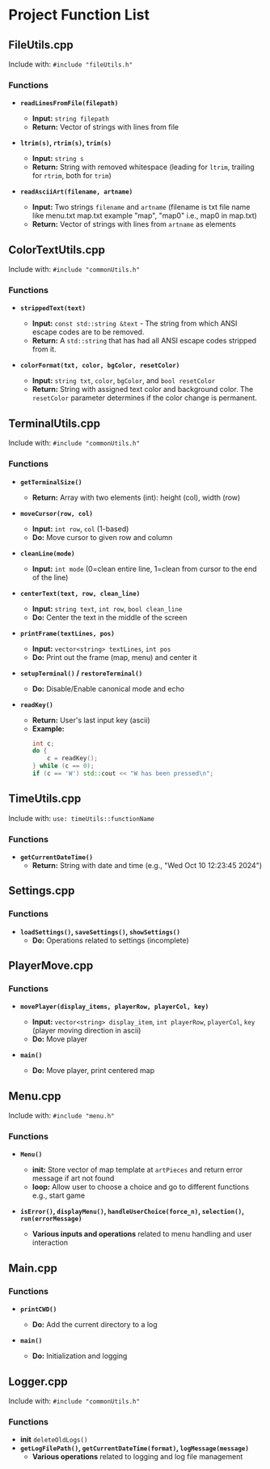 # Project Function List

## FileUtils.cpp

Include with: `#include "fileUtils.h"`

### Functions

- **`readLinesFromFile(filepath)`**
  - **Input:** `string filepath`
  - **Return:** Vector of strings with lines from file

- **`ltrim(s)`, `rtrim(s)`, `trim(s)`**
  - **Input:** `string s`
  - **Return:** String with removed whitespace (leading for `ltrim`, trailing for `rtrim`, both for `trim`)

- **`readAsciiArt(filename, artname)`**
  - **Input:** Two strings `filename` and `artname` (filename is txt file name like menu.txt map.txt example "map", "map0" i.e., map0 in map.txt)
  - **Return:** Vector of strings with lines from `artname` as elements

## ColorTextUtils.cpp

Include with: `#include "commonUtils.h"`

### Functions

- **`strippedText(text)`**

  - **Input:** `const std::string &text` - The string from which ANSI escape codes are to be removed.
  - **Return:** A `std::string` that has had all ANSI escape codes stripped from it.

- **`colorFormat(txt, color, bgColor, resetColor)`**
  - **Input:** `string txt`, `color`, `bgColor`, and `bool resetColor`
  - **Return:** String with assigned text color and background color. The `resetColor` parameter determines if the color change is permanent.

## TerminalUtils.cpp

Include with: `#include "commonUtils.h"`

### Functions

- **`getTerminalSize()`**
  - **Return:** Array with two elements (int): height (col), width (row)

- **`moveCursor(row, col)`**
  - **Input:** `int row`, `col` (1-based)
  - **Do:** Move cursor to given row and column

- **`cleanLine(mode)`**
  - **Input:** `int mode` (0=clean entire line, 1=clean from cursor to the end of the line)

- **`centerText(text, row, clean_line)`**
  - **Input:** `string text`, `int row`, `bool clean_line`
  - **Do:** Center the text in the middle of the screen

- **`printFrame(textLines, pos)`**
  - **Input:** `vector<string> textLines`, `int pos`
  - **Do:** Print out the frame (map, menu) and center it

- **`setupTerminal()` / `restoreTerminal()`**
  - **Do:** Disable/Enable canonical mode and echo

- **`readKey()`**
  - **Return:** User's last input key (ascii)
  - **Example:**
    ```cpp
    int c;
    do {
        c = readKey();
    } while (c == 0);
    if (c == 'W') std::cout << "W has been pressed\n";
    ```


## TimeUtils.cpp

Include with: `use: timeUtils::functionName`

### Functions

- **`getCurrentDateTime()`**
  - **Return:** String with date and time (e.g., "Wed Oct 10 12:23:45 2024")

## Settings.cpp

### Functions

- **`loadSettings()`, `saveSettings()`, `showSettings()`**
  - **Do:** Operations related to settings (incomplete)

## PlayerMove.cpp

### Functions

- **`movePlayer(display_items, playerRow, playerCol, key)`**
  - **Input:** `vector<string> display_item`, `int playerRow`, `playerCol`, `key` (player moving direction in ascii)
  - **Do:** Move player

- **`main()`**
  - **Do:** Move player, print centered map

## Menu.cpp

Include with: `#include "menu.h"`

### Functions

- **`Menu()`**
  - **init:** Store vector of map template at `artPieces` and return error message if art not found
  - **loop:** Allow user to choose a choice and go to different functions e.g., start game

- **`isError()`, `displayMenu()`, `handleUserChoice(force_n)`, `selection()`, `run(errorMessage)`**
  - **Various inputs and operations** related to menu handling and user interaction

## Main.cpp

### Functions

- **`printCWD()`**
  - **Do:** Add the current directory to a log

- **`main()`**
  - **Do:** Initialization and logging

## Logger.cpp

Include with: `#include "commonUtils.h"`

### Functions

- **init** `deleteOldLogs()`
- **`getLogFilePath()`, `getCurrentDateTime(format)`, `logMessage(message)`**
  - **Various operations** related to logging and log file management
